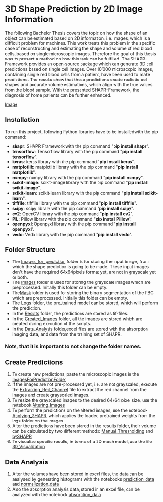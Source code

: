 # 3D Shape Prediction by 2D Image Information 
The  following  Bachelor  Thesis covers  the  topic on  how  the  shape of  an  object can  be estimated based on 2D information, i.e. images, which is a difficult problem for machines. This work treats this problem in the specific case of reconstructing and estimating the shape and volume of red blood cells, based on single microscopic images. Therefore the goal of this thesis was to present a method on how this task can be fulfilled. The SHAPR-Framework provides an open-source package which can generate 3D cell predictions based on single cell images. Over 10’000 microscopic images, containing single red blood cells from a patient, have been used to make predictions. The results show that these predictions create realistic cell shapes and accurate  volume  estimations,  which  align with  the  true values  from  the blood sample. With the presented SHAPR-Framework, the diagnosis of home patients can be further enhanced. 

[Image](https://github.com/DominiquePeytrignet/BachelorThesis_DPeytrignet/blob/main/readme_image.png)

## Installation
To run this project, following Python libraries have to be installedwith the pip command:

- **shapr**: SHAPR Framework with the pip command "**pip install shapr**".
- **tensorflow**: Tensorflow library with the pip command "**pip install tensorflow**".
- **keras**: keras library with the pip command "**pip install keras**".
- **matplotlib**: matplotlib library with the pip command "**pip install matplotlib**".
- **numpy**: numpy library with the pip command "**pip install numpy**".
- **scikit-image**: scikit-image library with the pip command "**pip install scikit-image**".
- **scikit-learn**: scikit-learn library with the pip command "**pip install scikit-learn**".
- **tifffile**: tifffile library with the pip command "**pip install tifffile**".
- **scipy**: scipy library with the pip command "**pip install scipy**".
- **cv2**: OpenCV library with the pip command "**pip install cv2**".
- **PIL**: Pillow library with the pip command "**pip install Pillow**".
- **openpyxl**: Openpyxl library with the pip command "**pip install openpyxl**".
- **vedo**: Vedo library with the pip command "**pip install vedo**".

## Folder Structure
- The [Images_for_prediction](https://github.com/DominiquePeytrignet/BachelorThesis_DPeytrignet/tree/main/Images_for_prediction) folder is for storing the input image, from which the shape prediction is going to be made. These input images don't  have the required 64x64pixels format yet, are not in grayscale yet or both.
- The [Images](https://github.com/DominiquePeytrignet/BachelorThesis_DPeytrignet/tree/main/image) folder is used for storing the grayscale images which are preprocessed. Initially this folder can be empty.
- The[Mask](https://github.com/DominiquePeytrignet/BachelorThesis_DPeytrignet/tree/main/mask) folder is used for storing the binary segmentation of the RBC which are preprocessed. Initially this folder can be empty.
- The [Logs](https://github.com/DominiquePeytrignet/BachelorThesis_DPeytrignet/tree/main/logs) folder, the pre_trained model can be stored, which will perform the prediction. 
- In the [Results](https://github.com/DominiquePeytrignet/BachelorThesis_DPeytrignet/tree/main/Results) folder, the predictions are stored as tif-files.
- In the [Created_Images](https://github.com/DominiquePeytrignet/BachelorThesis_DPeytrignet/tree/main/Created_Images) folder, all the images are stored which are created during execution of the scripts.
- In the [Data_Analysis](https://github.com/DominiquePeytrignet/BachelorThesis_DPeytrignet/tree/main/Data_Analysis) folder,excel files are stored with the absorption imaging data, and data from the training set of SHAPR.
### Note, that it is important to not change the folder names. 



## Create Predictions
1. To create new predictions, paste the microscopic images in the [ImagesForPredictionFolder](https://github.com/DominiquePeytrignet/BachelorThesis_DPeytrignet/tree/main/Images_for_prediction)
2. If the images are not pre-processed yet, i.e. are not grayscaled, execute the [Extracting_Red_Channel](https://github.com/DominiquePeytrignet/BachelorThesis_DPeytrignet/blob/main/BTHE_Extracting_Red_Channel.ipynb) file to extract the red channel from the images and create grayscaled images. 
3. To resize the grayscaled images to the desired 64x64 pixel size, use the notebook [Altering_Images](https://github.com/DominiquePeytrignet/BachelorThesis_DPeytrignet/blob/main/BTHE_Altering_Images.ipynb)
4. To perform the predictions on the altered images, use the notebook [Applying_SHAPR](https://github.com/DominiquePeytrignet/BachelorThesis_DPeytrignet/blob/main/BTHE_Applying_SHAPR.ipynb), which applies the loaded pretrained weights from the logs folder on the images.
5. After the predictions have been stored in the results folder, their volume can be calculated by two different methods: [Manual_Thresholding](https://github.com/DominiquePeytrignet/BachelorThesis_DPeytrignet/blob/main/BTHE_Volume_Calculation_manualThresh.ipynb) and [bySHAPR](https://github.com/DominiquePeytrignet/BachelorThesis_DPeytrignet/blob/main/BTHE_Volume_Calculation_bySHAPR.ipynb)
6. To visualize specific results, in terms of a 3D mesh model, use the file [3D_Visualization](https://github.com/DominiquePeytrignet/BachelorThesis_DPeytrignet/blob/main/BTHE_3D_Visualization.py)

## Data Analysis
1. After the volumes have been stored in excel files, the data can be analysed by generating histograms with the notebooks [prediction_data](https://github.com/DominiquePeytrignet/BachelorThesis_DPeytrignet/blob/main/Data_Analysis/histogram_prediction_data.ipynb) and [normalization_data](https://github.com/DominiquePeytrignet/BachelorThesis_DPeytrignet/blob/main/Data_Analysis/Normalization_Comparison.ipynb)
2. Also the absorption analysis data, stored in an excel file, can be analyzed with the notebook [absorption_data](https://github.com/DominiquePeytrignet/BachelorThesis_DPeytrignet/blob/main/Data_Analysis/histogram_absorption_data.ipynb)

